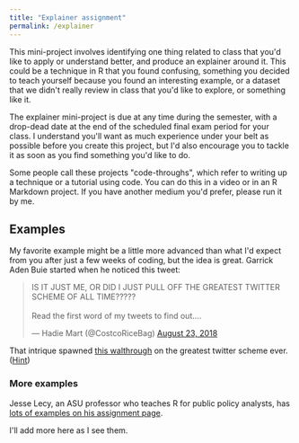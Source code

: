 ```yaml
---
title: "Explainer assignment"
permalink: /explainer
---
```


This mini-project involves identifying one thing related to class that you'd like to apply or understand better, and produce an explainer around it. This could be a technique in R that you found confusing, something you decided to teach yourself because you found an interesting example, or a dataset that we didn't really review in class that you'd like to explore, or something like it.

The explainer mini-project is due at any time during the semester, with a drop-dead date at the end of the scheduled final exam period for your class. I understand you'll want as much experience under your belt as possible before you create this project, but I'd also encourage you to tackle it as soon as you find something you'd like to do.

Some people call these projects "code-throughs", which refer to writing up a technique or a tutorial using code. You can do this in a video or in an R Markdown project. If you have another medium you'd prefer, please run it by me.

## Examples

My favorite example might be a little more advanced than what I'd expect from you after just a few weeks of coding, but the idea is great. Garrick Aden Buie started when he noticed this tweet:

<blockquote class="twitter-tweet"><p lang="en" dir="ltr">IS IT JUST ME, OR DID I JUST PULL OFF THE GREATEST TWITTER SCHEME OF ALL TIME?????<br><br>Read the first word of my tweets to find out....</p>&mdash; Hadie Mart (@CostcoRiceBag) <a href="https://twitter.com/CostcoRiceBag/status/1032699857117605888?ref_src=twsrc%5Etfw">August 23, 2018</a></blockquote> <script async src="https://platform.twitter.com/widgets.js" charset="utf-8"></script>

That intrique spawned [this walthrough](https://www.garrickadenbuie.com/blog/greatest-twitter-scheme/) on the greatest twitter scheme ever. ([Hint](https://youtu.be/fJ9rUzIMcZQ))


### More examples

Jesse Lecy, an ASU professor who teaches R for public policy analysts, has [lots of examples on his assignment page](https://ds4ps.org/cpp-526-fall-2019/LABS/code-through-assignment.html).

I'll add more here as I see them.
